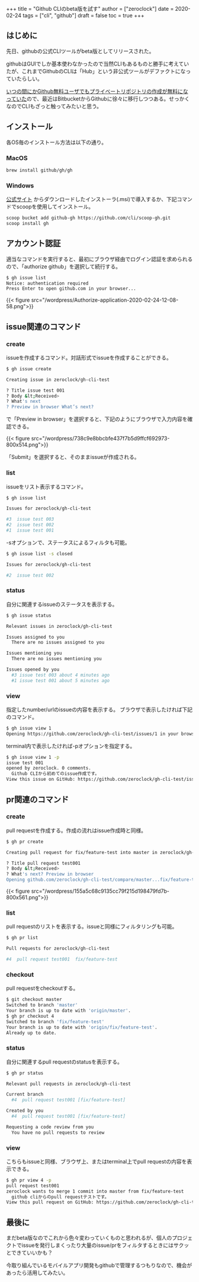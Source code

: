 +++
title = "Github CLIのbeta版を試す"
author = ["zeroclock"]
date = 2020-02-24
tags = ["cli", "github"]
draft = false
toc = true
+++
## はじめに

先日、githubの公式CLIツールがbeta版としてリリースされた。 

githubはGUIでしか基本使わなかったので当然CLIもあるものと勝手に考えていたが、これまでGithubのCLIは「Hub」という非公式ツールがデファクトになっていたらしい。 

[いつの間にかGithub無料ユーザでもプライベートリポジトリの作成が無料になっていた][1]ので、最近はBitbucketからGithubに徐々に移行しつつある。せっかくなのでCLIもざっと触ってみたいと思う。 

<!--more-->

## インストール

各OS毎のインストール方法は以下の通り。 

### MacOS

```bash
brew install github/gh/gh
```

### Windows

[公式サイト][2] からダウンロードしたインストーラ(.msi)で導入するか、下記コマンドでscoopを使用してインストール。 

```bash
scoop bucket add github-gh https://github.com/cli/scoop-gh.git
scoop install gh
```

## アカウント認証

適当なコマンドを実行すると、最初にブラウザ経由でログイン認証を求められるので、「authorize github」を選択して続行する。 

```bash
$ gh issue list
Notice: authentication required
Press Enter to open github.com in your browser...
```

{{< figure src="/wordpress/Authorize-application-2020-02-24-12-08-58.png">}}

## issue関連のコマンド

### create

issueを作成するコマンド。対話形式でissueを作成することができる。 

```bash
$ gh issue create

Creating issue in zeroclock/gh-cli-test

? Title issue test 001
? Body &lt;Received>
? What's next 
? Preview in browser What’s next?
```

で「Preview in browser」を選択すると、下記のようにブラウザで入力内容を確認できる。

{{< figure src="/wordpress/738c9e8bbcbfe437f7b5d9ffcf692973-800x514.png">}}

「Submit」を選択すると、そのままissueが作成される。 

### list

issueをリスト表示するコマンド。 

```bash
$ gh issue list

Issues for zeroclock/gh-cli-test

#3  issue test 003
#2  issue test 002
#1  issue test 001
```

-sオプションで、ステータスによるフィルタも可能。 

```bash
$ gh issue list -s closed

Issues for zeroclock/gh-cli-test

#2  issue test 002
```

### status

自分に関連するissueのステータスを表示する。 

```bash
$ gh issue status

Relevant issues in zeroclock/gh-cli-test

Issues assigned to you
  There are no issues assigned to you

Issues mentioning you
  There are no issues mentioning you

Issues opened by you
  #3 issue test 003 about 4 minutes ago
  #1 issue test 001 about 5 minutes ago
```

### view

指定したnumber/urlのissueの内容を表示する。 ブラウザで表示したければ下記のコマンド。 

```bash
$ gh issue view 1
Opening https://github.com/zeroclock/gh-cli-test/issues/1 in your browser.
```

terminal内で表示したければ-pオプションを指定する。 

```bash
$ gh issue view 1 -p
issue test 001
opened by zeroclock. 0 comments.
  Github CLIから初めてのissue作成です。
View this issue on GitHub: https://github.com/zeroclock/gh-cli-test/issues/1
```

## pr関連のコマンド

### create

pull requestを作成する。作成の流れはissue作成時と同様。 

```bash
$ gh pr create

Creating pull request for fix/feature-test into master in zeroclock/gh-cli-test

? Title pull request test001
? Body &lt;Received>
? What's next? Preview in browser
Opening github.com/zeroclock/gh-cli-test/compare/master...fix/feature-test in your browser.
```

{{< figure src="/wordpress/155a5c68c9135cc79f215d198479fd7b-800x561.png">}}

### list

pull requestのリストを表示する。issueと同様にフィルタリングも可能。 

```bash
$ gh pr list

Pull requests for zeroclock/gh-cli-test

#4  pull request test001  fix/feature-test
```

### checkout

pull requestをcheckoutする。 

```bash
$ git checkout master
Switched to branch 'master'
Your branch is up to date with 'origin/master'.
$ gh pr checkout 4
Switched to branch 'fix/feature-test'
Your branch is up to date with 'origin/fix/feature-test'.
Already up to date.
```

### status

自分に関連するpull requestのstatusを表示する。 

```bash
$ gh pr status

Relevant pull requests in zeroclock/gh-cli-test

Current branch
  #4  pull request test001 [fix/feature-test]

Created by you
  #4  pull request test001 [fix/feature-test]

Requesting a code review from you
  You have no pull requests to review
```

### view

こちらもissueと同様、ブラウザ上、またはterminal上でpull requestの内容を表示できる。

```bash
$ gh pr view 4 -p
pull request test001
zeroclock wants to merge 1 commit into master from fix/feature-test
  github cliからのpull requestテストです。
View this pull request on GitHub: https://github.com/zeroclock/gh-cli-test/pull/4
```

## 最後に

まだbeta版なのでこれから色々変わっていくものと思われるが、個人のプロジェクトでissueを発行しまくったり大量のissue/prをフィルタするときにはサクッとできていいかも？

今取り組んでいるモバイルアプリ開発もgithubで管理するつもりなので、機会があったら活用してみたい。

 [1]: https://jp.techcrunch.com/2019/01/08/2019-01-07-github-free-users-now-get-unlimited-private-repositories/
 [2]: https://cli.github.com/